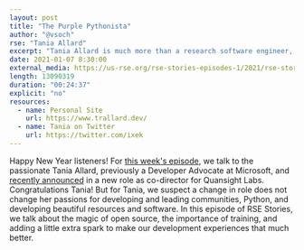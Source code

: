 ```yaml
---
layout: post
title: "The Purple Pythonista"
author: "@vsoch"
rse: "Tania Allard"
excerpt: "Tania Allard is much more than a research software engineer, fostering community growth, and excitement for open source."
date: 2021-01-07 8:30:00
external_media: https://us-rse.org/rse-stories-episodes-1/2021/rse-stories-tania-allard-episode-47.mp3
length: 13090319
duration: "00:24:37"
explicit: "no"
resources:
  - name: Personal Site
    url: https://www.trallard.dev/
  - name: Tania on Twitter
    url: https://twitter.com/ixek
--- 
```


Happy New Year listeners! For [this week's episode](https://us-rse.org/rse-stories-episodes-1/2021/rse-stories-tania-allard-episode-47.mp3), we talk to the passionate Tania Allard, previously a Developer Advocate at Microsoft, and [recently announced](https://twitter.com/ixek/status/1346147165136105477) in a new role
as co-director for Quansight Labs. Congratulations Tania! But for Tania, we suspect
a change in role does not change her passions for developing and leading communities,
Python, and developing beautiful resources and software. In this episode of RSE Stories, we talk about
the magic of open source, the importance of training, and adding a little extra spark to
make our development experiences that much better.
